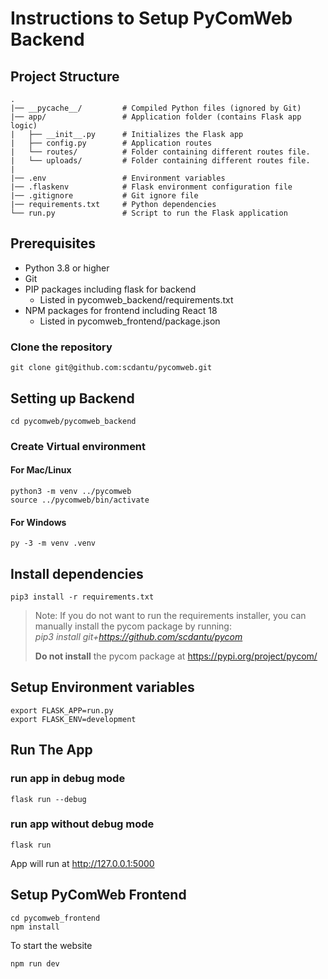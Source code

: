 # Instructions to Setup PyComWeb Backend

## Project Structure
```
.
|── __pycache__/         # Compiled Python files (ignored by Git)
|── app/                 # Application folder (contains Flask app logic)
|   ├── __init__.py      # Initializes the Flask app
|   ├── config.py        # Application routes
|   └── routes/          # Folder containing different routes file.
|   └── uploads/         # Folder containing different routes file.
|
|── .env                 # Environment variables
|── .flaskenv            # Flask environment configuration file
|── .gitignore           # Git ignore file
|── requirements.txt     # Python dependencies
└── run.py               # Script to run the Flask application
```

## Prerequisites
- Python 3.8 or higher
- Git
- PIP packages including flask for backend
    - Listed in pycomweb_backend/requirements.txt
- NPM packages for frontend including React 18
    - Listed in pycomweb_frontend/package.json

### Clone the repository
```
git clone git@github.com:scdantu/pycomweb.git
```

## Setting up Backend 
```
cd pycomweb/pycomweb_backend
```

### Create Virtual environment
#### For Mac/Linux
```
python3 -m venv ../pycomweb
source ../pycomweb/bin/activate
```

#### For Windows
```
py -3 -m venv .venv
```

## Install dependencies
```
pip3 install -r requirements.txt
```
> Note: If you do not want to run the requirements installer, you can manually install the pycom package by running:  
> _pip3 install git+https://github.com/scdantu/pycom_
>
> **Do not install** the pycom package at https://pypi.org/project/pycom/


## Setup Environment variables
```
export FLASK_APP=run.py
export FLASK_ENV=development
```
## Run The App
### run app in debug mode 
```
flask run --debug
```
### run app without debug mode
```
flask run
```

App will run at http://127.0.0.1:5000


## Setup PyComWeb Frontend

```
cd pycomweb_frontend 
npm install
```

To start the website
```
npm run dev
```
